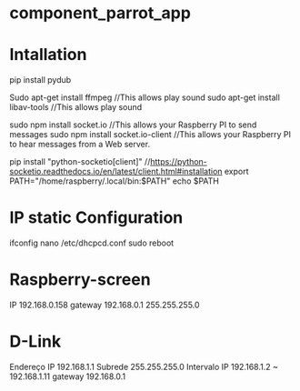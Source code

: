 # component_parrot_app

Intallation
===========
pip install pydub

Sudo apt-get install ffmpeg         //This allows play sound
sudo apt-get install libav-tools    //This allows play sound

sudo npm install socket.io          //This allows your Raspberry PI to send messages
sudo npm install socket.io-client   //This allows your Raspberry PI to hear messages from a Web server.

pip install "python-socketio[client]"       //https://python-socketio.readthedocs.io/en/latest/client.html#installation
export PATH="/home/raspberry/.local/bin:$PATH"
echo $PATH

IP static Configuration
=======================
ifconfig
nano /etc/dhcpcd.conf
sudo reboot

Raspberry-screen
================
IP 192.168.0.158
gateway 192.168.0.1
255.255.255.0

D-Link
=======
Endereço IP
192.168.1.1
Subrede
255.255.255.0
Intervalo IP
192.168.1.2 ~ 192.168.1.11
gateway 192.168.0.1






